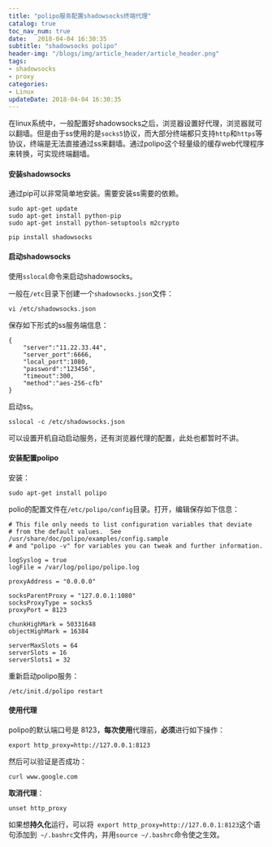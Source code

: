 ```yaml
---
title: "polipo服务配置shadowsocks终端代理"
catalog: true
toc_nav_num: true
date:   2018-04-04 16:30:35
subtitle: "shadowsocks polipo"
header-img: "/blogs/img/article_header/article_header.png"
tags:
- shadowsocks
- proxy
categories:
- Linux
updateDate: 2018-04-04 16:30:35
---
```


在linux系统中，一般配置好shadowsocks之后，浏览器设置好代理，浏览器就可以翻墙。但是由于ss使用的是`socks5`协议，而大部分终端都只支持`http`和`https`等协议，终端是无法直接通过ss来翻墙。通过polipo这个轻量级的缓存web代理程序来转换，可实现终端翻墙。

#### 安装shadowsocks[](http://keliu.me/2018/12/08/ss/#%E5%AE%89%E8%A3%85shadowsocks)

通过pip可以非常简单地安装。需要安装ss需要的依赖。

```
sudo apt-get update
sudo apt-get install python-pip
sudo apt-get install python-setuptools m2crypto

pip install shadowsocks
```

#### 启动shadowsocks[](http://keliu.me/2018/12/08/ss/#%E5%90%AF%E5%8A%A8shadowsocks)

使用`sslocal`命令来启动shadowsocks。

一般在`/etc`目录下创建一个`shadowsocks.json`文件：

```
vi /etc/shadowsocks.json
```

保存如下形式的ss服务端信息：

```
{
    "server":"11.22.33.44",
    "server_port":6666,
    "local_port":1080,
    "password":"123456",
    "timeout":300,
    "method":"aes-256-cfb"
}
```

启动ss。

```
sslocal -c /etc/shadowsocks.json
```

可以设置开机自动启动服务，还有浏览器代理的配置，此处也都暂时不讲。

#### 安装配置polipo[](http://keliu.me/2018/12/08/ss/#%E5%AE%89%E8%A3%85%E9%85%8D%E7%BD%AEpolipo)

安装：

```
sudo apt-get install polipo
```

polio的配置文件在`/etc/polipo/config`目录。打开，编辑保存如下信息：

```
# This file only needs to list configuration variables that deviate
# from the default values.  See /usr/share/doc/polipo/examples/config.sample
# and "polipo -v" for variables you can tweak and further information.

logSyslog = true
logFile = /var/log/polipo/polipo.log

proxyAddress = "0.0.0.0"

socksParentProxy = "127.0.0.1:1080"
socksProxyType = socks5
proxyPort = 8123

chunkHighMark = 50331648
objectHighMark = 16384

serverMaxSlots = 64
serverSlots = 16
serverSlots1 = 32
```

重新启动polipo服务：

```
/etc/init.d/polipo restart
```

#### 使用代理[](http://keliu.me/2018/12/08/ss/#%E4%BD%BF%E7%94%A8%E4%BB%A3%E7%90%86)

polipo的默认端口号是 8123，**每次使用**代理前，**必须**进行如下操作：

```
export http_proxy=http://127.0.0.1:8123
```

然后可以验证是否成功：

```
curl www.google.com
```

**取消代理**：

```
unset http_proxy
```

如果想**持久化**运行，可以将` export http_proxy=http://127.0.0.1:8123`这个语句添加到` ~/.bashrc`文件内，并用`source ~/.bashrc`命令使之生效。
